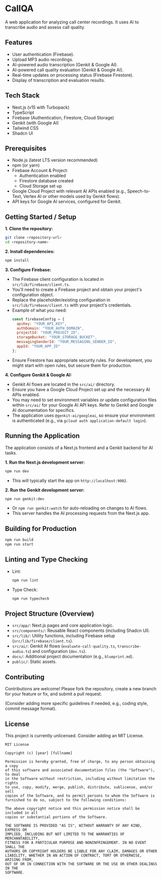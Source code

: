 # CallQA

A web application for analyzing call center recordings. It uses AI to transcribe audio and assess call quality.

## Features

*   User authentication (Firebase).
*   Upload MP3 audio recordings.
*   AI-powered audio transcription (Genkit & Google AI).
*   AI-powered call quality evaluation (Genkit & Google AI).
*   Real-time updates on processing status (Firebase Firestore).
*   Display of transcription and evaluation results.

## Tech Stack

*   Next.js (v15 with Turbopack)
*   TypeScript
*   Firebase (Authentication, Firestore, Cloud Storage)
*   Genkit (with Google AI)
*   Tailwind CSS
*   Shadcn UI

## Prerequisites

*   Node.js (latest LTS version recommended)
*   npm (or yarn)
*   Firebase Account & Project:
    *   Authentication enabled
    *   Firestore database created
    *   Cloud Storage set up
*   Google Cloud Project with relevant AI APIs enabled (e.g., Speech-to-Text, Vertex AI or other models used by Genkit flows).
*   API keys for Google AI services, configured for Genkit.

## Getting Started / Setup

**1. Clone the repository:**
```bash
git clone <repository-url>
cd <repository-name>
```

**2. Install dependencies:**
```bash
npm install
```

**3. Configure Firebase:**
*   The Firebase client configuration is located in `src/lib/firebase/client.ts`.
*   You'll need to create a Firebase project and obtain your project's configuration object.
*   Replace the placeholder/existing configuration in `src/lib/firebase/client.ts` with your project's credentials.
*   Example of what you need:
    ```javascript
    const firebaseConfig = {
      apiKey: "YOUR_API_KEY",
      authDomain: "YOUR_AUTH_DOMAIN",
      projectId: "YOUR_PROJECT_ID",
      storageBucket: "YOUR_STORAGE_BUCKET",
      messagingSenderId: "YOUR_MESSAGING_SENDER_ID",
      appId: "YOUR_APP_ID"
    };
    ```
*   Ensure Firestore has appropriate security rules. For development, you might start with open rules, but secure them for production.

**4. Configure Genkit & Google AI:**
*   Genkit AI flows are located in the `src/ai/` directory.
*   Ensure you have a Google Cloud Project set up and the necessary AI APIs enabled.
*   You may need to set environment variables or update configuration files within `src/ai/` for your Google AI API keys. Refer to Genkit and Google AI documentation for specifics.
*   The application uses `@genkit-ai/googleai`, so ensure your environment is authenticated (e.g., via `gcloud auth application-default login`).

## Running the Application

The application consists of a Next.js frontend and a Genkit backend for AI tasks.

**1. Run the Next.js development server:**
```bash
npm run dev
```
*   This will typically start the app on `http://localhost:9002`.

**2. Run the Genkit development server:**
```bash
npm run genkit:dev
```
*   Or `npm run genkit:watch` for auto-reloading on changes to AI flows.
*   This server handles the AI processing requests from the Next.js app.

## Building for Production

```bash
npm run build
npm run start
```

## Linting and Type Checking

*   Lint:
    ```bash
    npm run lint
    ```
*   Type Check:
    ```bash
    npm run typecheck
    ```

## Project Structure (Overview)

*   `src/app/`: Next.js pages and core application logic.
*   `src/components/`: Reusable React components (including Shadcn UI).
*   `src/lib/`: Utility functions, including Firebase setup (`src/lib/firebase/client.ts`).
*   `src/ai/`: Genkit AI flows (`evaluate-call-quality.ts`, `transcribe-audio.ts`) and configuration (`dev.ts`).
*   `docs/`: Additional project documentation (e.g., `blueprint.md`).
*   `public/`: Static assets.

## Contributing

Contributions are welcome! Please fork the repository, create a new branch for your feature or fix, and submit a pull request.

(Consider adding more specific guidelines if needed, e.g., coding style, commit message format).

## License

This project is currently unlicensed. Consider adding an MIT License.
```
MIT License

Copyright (c) [year] [fullname]

Permission is hereby granted, free of charge, to any person obtaining a copy
of this software and associated documentation files (the "Software"), to deal
in the Software without restriction, including without limitation the rights
to use, copy, modify, merge, publish, distribute, sublicense, and/or sell
copies of the Software, and to permit persons to whom the Software is
furnished to do so, subject to the following conditions:

The above copyright notice and this permission notice shall be included in all
copies or substantial portions of the Software.

THE SOFTWARE IS PROVIDED "AS IS", WITHOUT WARRANTY OF ANY KIND, EXPRESS OR
IMPLIED, INCLUDING BUT NOT LIMITED TO THE WARRANTIES OF MERCHANTABILITY,
FITNESS FOR A PARTICULAR PURPOSE AND NONINFRINGEMENT. IN NO EVENT SHALL THE
AUTHORS OR COPYRIGHT HOLDERS BE LIABLE FOR ANY CLAIM, DAMAGES OR OTHER
LIABILITY, WHETHER IN AN ACTION OF CONTRACT, TORT OR OTHERWISE, ARISING FROM,
OUT OF OR IN CONNECTION WITH THE SOFTWARE OR THE USE OR OTHER DEALINGS IN THE
SOFTWARE.
```

